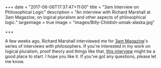 +++
date = "2017-06-06T17:37:47+11:00"
title = "3am Interview on Philosophical Logic"
description = "An interview with Richard Marshall at 3am Magazine, on logical pluralism and other aspects of philosophical logic."
largeimage = true
image = "images/Billy-Childish-umiak-alaska.jpg"

+++


A few weeks ago, Richard Marshall interviewed me for [3am Magazine](http://www.3ammagazine.com)'s series of interviews with philosophers. If you're interested in my work on logical pluralism, proof theory and things like that, [this interview](http://www.3ammagazine.com/3am/the-logical-pluralist/) might be a good place to start. I hope you like it. If you've got any questions, please let me know.
